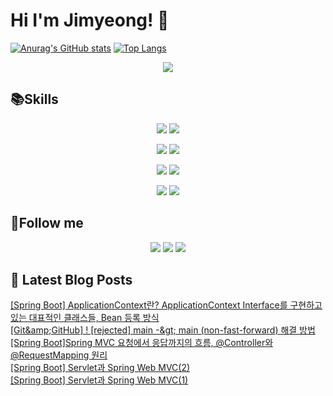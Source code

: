 # Hi I'm Jimyeong! 👋


[![Anurag's GitHub stats](https://github-readme-stats.vercel.app/api?username=wlaud2000)](https://github.com/anuraghazra/github-readme-stats)
[![Top Langs](https://github-readme-stats.vercel.app/api/top-langs/?username=wlaud2000&layout=compact&hide=r,jupyter%20notebook,c%23&exclude_repo=roharui.github.io)](https://github.com/anuraghazra/github-readme-stats)

<p align="center">
 <a href="https://hits.seeyoufarm.com"><img src="https://hits.seeyoufarm.com/api/count/incr/badge.svg?url=https%3A%2F%2Fgithub.com%2Fwlaud2000&count_bg=%2379C83D&title_bg=%23555555&icon=&icon_color=%23E7E7E7&title=hits&edge_flat=false"/></a></a>
</p>

## 📚Skills
<!-- https://shields.io/ -->
<!-- <img src="https://img.shields.io/badge/쓰고자하는_텍스트-컬러코드?style=flat-square&logo=simpleicons에서_아이콘이름&logoColor=white"/></a> -->

<p align="center">
    <img src="https://img.shields.io/badge/Java-F09820?style=flat-square&logo=coffeescript&logoColor=white"/>
    <img src="https://img.shields.io/badge/C-00599C?style=flat-square&logo=c&logoColor=white"/></a>
</p>
<p align="center">
    <img src="https://img.shields.io/badge/Spring boot-6DB33F?style=flat-square&logo=springboot&logoColor=white"/></a>
    <img src="https://img.shields.io/badge/Spring-6DB33F?style=flat-square&logo=spring&logoColor=white"/></a> 
</p>
<p align="center">
    <img src="https://img.shields.io/badge/MariaDB-003545?style=flat-square&logo=mariadb&logoColor=white"/></a>
    <img src="https://img.shields.io/badge/MySQL-4479A1?style=flat-square&logo=mysql&logoColor=white"/></a>
</p>
<p align="center">
    <img src="https://img.shields.io/badge/git-F05032?style=flat-square&logo=git&logoColor=white"/></a>
    <img src="https://img.shields.io/badge/github-181717?style=flat-square&logo=github&logoColor=white"/>
</p>


## 🌈Follow me
<p align="center">
<a href="mailto:kimjim1234550@gmail.com"><img src="https://img.shields.io/badge/Gmail-EA4335?style=flat-square&logo=gmail&logoColor=white"/></a>
<a href="https://www.instagram.com/"><img src="https://img.shields.io/badge/Instagram-E4405F?style=flat-square&logo=instagram&logoColor=white"/></a>
<a href="https://learning-study.tistory.com/"><img src="https://img.shields.io/badge/tistory-000000?style=flat-square&logo=tistory&logoColor=white"/></a>
</p>


## 📕 Latest Blog Posts

<a href=https://learning-study.tistory.com/entry/Spring-Boot-ApplicationContext%EB%9E%80-ApplicationContext-Interface%EB%A5%BC-%EA%B5%AC%ED%98%84%ED%95%98%EA%B3%A0-%EC%9E%88%EB%8A%94-%EB%8C%80%ED%91%9C%EC%A0%81%EC%9D%B8-%ED%81%B4%EB%9E%98%EC%8A%A4%EB%93%A4-Bean-%EB%93%B1%EB%A1%9D-%EB%B0%A9%EC%8B%9D>[Spring Boot] ApplicationContext란? ApplicationContext Interface를 구현하고 있는 대표적인 클래스들, Bean 등록 방식</a></br><a href=https://learning-study.tistory.com/entry/GitGitHub-rejected-main-main-non-fast-forward-%ED%95%B4%EA%B2%B0-%EB%B0%A9%EB%B2%95>[Git&amp;amp;GitHub]  ! [rejected] main -&amp;gt; main (non-fast-forward) 해결 방법</a></br><a href=https://learning-study.tistory.com/entry/Spring-BootSpring-MVC-%EC%9A%94%EC%B2%AD%EC%97%90%EC%84%9C-%EC%9D%91%EB%8B%B5%EA%B9%8C%EC%A7%80%EC%9D%98-%ED%9D%90%EB%A6%84-Controller%EC%99%80-RequestMapping-%EC%9B%90%EB%A6%AC>[Spring Boot]Spring MVC 요청에서 응답까지의 흐름, @Controller와 @RequestMapping 원리</a></br><a href=https://learning-study.tistory.com/entry/Spring-Boot-Servlet%EA%B3%BC-Spring-Web-MVC2>[Spring Boot] Servlet과 Spring Web MVC(2)</a></br><a href=https://learning-study.tistory.com/entry/Spring-Boot-Servlet%EA%B3%BC-Spring-Web-MVC1>[Spring Boot] Servlet과 Spring Web MVC(1)</a></br>
